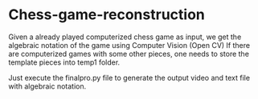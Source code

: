 # Chess-game-reconstruction

Given a already played computerized chess game as input, we get the algebraic notation of the game using Computer Vision (Open CV)
If there are computerized games with some other pieces, one needs to store the template pieces into temp1 folder.

Just execute the finalpro.py file to generate the output video and text file with algebraic notation.
